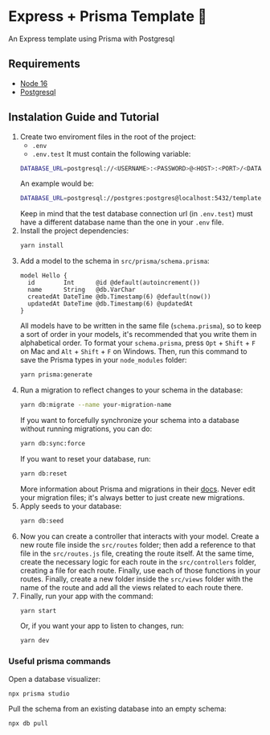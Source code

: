# Express + Prisma Template 🐙
An Express template using Prisma with Postgresql

## Requirements
- [Node 16](https://nodejs.org/en)
- [Postgresql](https://www.postgresql.org)

## Instalation Guide and Tutorial
1.  Create two enviroment files in the root of the project:
    - `.env`
    - `.env.test`
    It must contain the following variable:
    ```bash
    DATABASE_URL=postgresql://<USERNAME>:<PASSWORD>@<HOST>:<PORT>/<DATABASE_NAME>?schema=public
    ```
    An example would be:
    ```bash
    DATABASE_URL=postgresql://postgres:postgres@localhost:5432/template_dev?schema=public
    ```
    Keep in mind that the test database connection url (in `.env.test`) must have a different database name than the one in your `.env` file.
2. Install the project dependencies:  
    ```bash
    yarn install
    ```
3. Add a model to the schema in `src/prisma/schema.prisma`:
    ```prisma
    model Hello {
      id        Int      @id @default(autoincrement())
      name      String   @db.VarChar
      createdAt DateTime @db.Timestamp(6) @default(now())
      updatedAt DateTime @db.Timestamp(6) @updatedAt
    }
    ```
    All models have to be written in the same file (`schema.prisma`), so to keep a sort of order in your models, it's recommended that you write them in alphabetical order. To format your `schema.prisma`, press `Opt` + `Shift` + `F` on Mac and `Alt` + `Shift` + `F` on Windows. Then, run this command to save the Prisma types in your `node_modules` folder:
    ```bash
    yarn prisma:generate
    ```
4. Run a migration to reflect changes to your schema in the database:
    ```bash
    yarn db:migrate --name your-migration-name
    ```
    If you want to forcefully synchronize your schema into a database without running migrations, you can do:
    ```bash
    yarn db:sync:force
    ```
    If you want to reset your database, run:
    ```bash
    yarn db:reset
    ```
    More information about Prisma and migrations in their [docs](https://www.prisma.io/docs/concepts/components/prisma-migrate). Never edit your migration files; it's always better to just create new migrations.
5. Apply seeds to your database:
    ```bash
    yarn db:seed
    ```
6. Now you can create a controller that interacts with your model. Create a new route file inside the `src/routes` folder; then add a reference to that file in the `src/routes.js` file, creating the route itself. At the same time, create the necessary logic for each route in the `src/controllers` folder, creating a file for each route. Finally, use each of those functions in your routes. Finally, create a new folder inside the `src/views` folder with the name of the route and add all the views related to each route there.
7. Finally, run your app with the command:
    ```bash
    yarn start
    ```
    Or, if you want your app to listen to changes, run:
    ```bash
    yarn dev
    ```
    
### Useful prisma commands
Open a database visualizer:
```bash
npx prisma studio
```
Pull the schema from an existing database into an empty schema:
```bash
npx db pull
```
